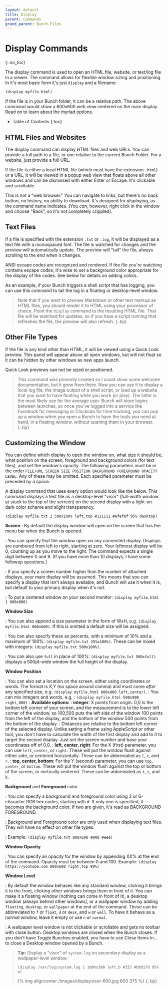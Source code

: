 ```yaml
---
layout: default
title: Display
parent: Commands
grand_parent: Bunch Files
---
```

# Display Commands
{:.no_toc}

The display command is used to open an HTML file, website, or text/log file in a viewer. The command allows for flexible window sizing and positioning. In it's most basic form it's just `display` and a filename:

    (display myfile.html)

If the file is in your Bunch folder, it can be a relative path. The above command would show a 600x600 web view centered on the main display. Read on to learn about the myriad options.

* Table of Contents
{:toc}

## __HTML Files and Websites__

The display command can display HTML files and web URLs. You can provide a full path to a file, or one relative to the current Bunch Folder. For a website, just provide a full URL.

If the file is either a local HTML file (which must have the extension `.html`) or a URL, it will be viewed in a popup web view that floats above all other windows and can be dismissed with either Enter or Escape. It's clickable and scrollable.

This is not a "web browser." You can navigate to links, but there's no back button, no history, no ability to download. It's designed for _displaying_, as the command name indicates. (You _can_, however, right click in the window and choose "Back", so it's not completely crippled).

## __Text Files__

If a file is specified with the extension `.txt` or `.log`, it will be displayed as a text file with a monospaced font. The file is watched for changes and the preview will automatically update. The preview will "tail" the file, always scrolling to the end when it changes.

ANSI escape codes are recognized and rendered. If the file you're watching contains escape codes, it's wise to set a background color appropriate for the display of the codes. See below for details on adding colors.

As an example, if your Bunch triggers a shell script that has logging, you can use this command to tail the log in a floating or desktop-level window.

> Note that if you want to preview Markdown or other text markup as HTML files, you should render it to HTML using your processor of choice. Point the `display` command to the resulting HTML file. That file will be watched for updates, so if you have a script running that refreshes the file, the preview will also refresh.
{:.tip}

## __Other File Types__

If the file is any kind other than HTML, it will be viewed using a Quick Look preview. This panel will appear above all open windows, but will not float so it can be hidden by other windows as new apps launch.

Quick Look previews can not be sized or positioned.


> This command was primarily created so I could show some welcome documentation, but it grew from there. Now you can use it to display a local log file, the image output of a shell script, or load up a website that you want to have floating while you work (or play). The latter is the most likely use for the average user. Bunch will store logins between launches, so once you've logged into a service like Facebook for messaging or Clockodo for time tracking, you can pop up a window when you open a Bunch to have the tools you need at hand, in a floating window, without opening them in your browser.
{:.tip}

## __Customizing the Window__

You can define which display to open the window on, what size it should be, what position on the screen, foreground and background colors (for text files), and set the window's opacity. The following parameters must be in the order `FILE/URL SCREEN SIZE POSITION BACKGROUND FOREGROUND OPACITY LEVEL`. Any of these may be omitted. Each specified parameter must be preceded by a space.

A display command that uses every option would look like the below. This command displays a text file as a desktop-level "visor" (full-width window at stuck to the top of the scrreen) on the second display with a light-on-dark color scheme and slight transparency.

    (display myfile.txt 1 500x100% left,top #111111 #efefef 95% desktop)

__Screen__
: By default the display window will open on the screen that has the menu bar when the Bunch is opened.

: You can specify that the window open on any connected display. Displays are numbered from left to right, starting at zero. Your leftmost display will be 0, counting up as you move to the right. The command expects a single digit between 0 and 9. (If you have more than 10 displays, I have some followup questions.)

: If you specify a screen number higher than the number of attached displays, your main display will be assumed. This means that you can specify a display that isn't always available, and Bunch will use it when it is, but default to your primary display when it's not.

: To put a centered window on your second monitor: `(display myfile.html 1 800x800)`

__Window Size__

: You can also append a size parameter in the form of WxH, e.g. `(display myfile.html 800x600)`. If this is omitted a default size will be assigned.

: You can also specify these as percents, with a minimum of 10% and a maximum of 100%: `(display myfile.txt 25%x100%)`. These can be mixed with integers: `(display myfile.txt 500x100%)`.

: You can also use `full` in place of 100%: `(display myfile.txt 500xfull)` displays a 500pt-wide window the full height of the display.

__Window Position__

: You can also set a location on the screen, either using coordinates or words. The format is X,Y (no space around comma) and must come _after_ any specified size, e.g. `(display myfile.html 800x800 left,center)`. 
: You can mix integers and words, e.g. : `(display myfile.html 500x900 right,800)`
: __Available options:__
: __integer__: X points from origin. 0,0 is the bottom left corner of your screen, and the measurement is to the lower left corner of the window, so 100,500 puts the left side of the window 100 points from the left of the display, and the bottom of the window 500 points from the bottom of the display.
: Distances are relative to the bottom left corner of the selected display. Unlike setting a frame using AppleScript or other tool, you don't have to calculate the width of the first display and add to it to target the second display. Just set the screen number and base your coordinates off of 0,0.
: __left, center, right__: For the X (first) parameter, you can use `left`, `center`, or `right`. These will put the window flush against either side, or centered horizontally. These can be abbreviated as `l`, `c`, and `r`.
: __top, center, bottom__: For the Y (second) parameter, you can use `top`, `center`, or `bottom`. These will put the window flush against the top or bottom of the screen, or vertically centered. These can be abbreviated as `t`, `c`, and `b`.

__Background__ and __Foreground__ color

: You can specify a background and foreground color using 3 or 6-character RGB hex codes, starting with `#`. If only one is specified, it becomes the background color, if two are given, it's read as BACKGROUND FOREGROUND.

: Background and Foreground color are only used when displaying text files. They will have no effect on other file types.

: Example: `(display myfile.txt 800x600 #000 #eee)`

__Window Opacity__

: You can specify an opacity for the window by appending XX% at the end of the command. Opacity must be between 0 and 100. Example: `(display https://youtube.com 800x600 right,top 90%)`

__Window Level__

: By default the window behaves like any standard window, clicking it brings it to the front, clicking other windows brings them in front of it. You can make it a floating window (nothing can come in front of it), a desktop window (always behind other windows), or a wallpaper window by adding `floating`, `desktop`, or `wallpaper` at the end of the command. These can be abbreviated to `f` or `float`, `d` or `desk`, and `w` or `wall`. To have it behave as a normal window, leave it empty or use `n` or `normal`.

: A wallpaper level window is not clickable or scrollable and gets no toolbar with close button. Desktop windows are closed when the Bunch closes. If you don't have Toggle Bunches enabled, you have to use Close Items In... to close a Desktop window opened by a Bunch.


> __Tip:__ Display a "visor" of `system.log` on secondary display as a wallpaper-level window:
> 
>     (display /var/log/system.log 1 100%x300 left,b #333 #b0d17d 95% w)
> 
> {% img aligncenter /images/displayvisor-600.jpg 600 375 %}
{:.tip}
